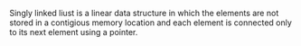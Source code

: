 Singly linked liust is a linear data structure in which the elements are not stored in a contigious memory location and each element is connected only to its next element using a pointer.
